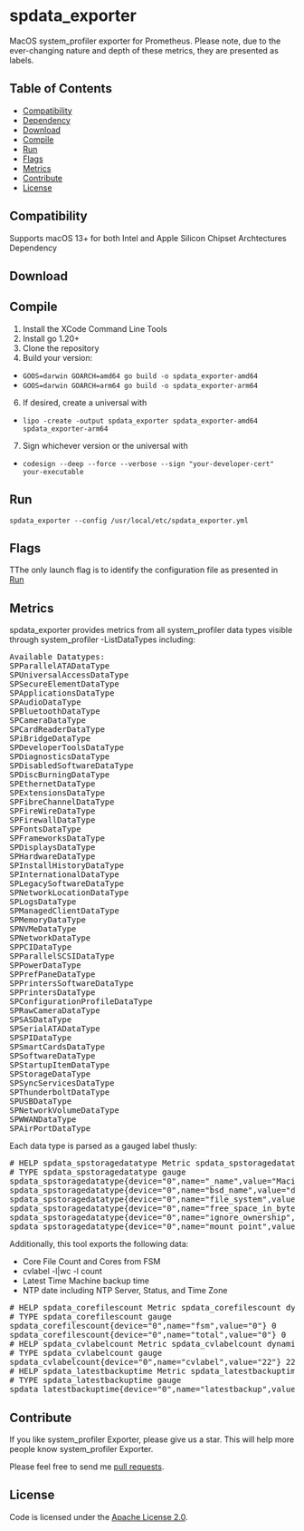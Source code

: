 # spdata_exporter
MacOS system_profiler exporter for Prometheus. Please note, due to the ever-changing nature and depth of these metrics, they are presented as labels.
## Table of Contents
- [Compatibility](#compatibility)
- [Dependency](#dependency)
- [Download](#download)
- [Compile](#compile)
- [Run](#run)
- [Flags](#flags)
- [Metrics](#metrics)
- [Contribute](#contribute)
- [License](#license)

Compatibility
-------------
Supports macOS 13+ for both Intel and Apple Silicon Chipset Archtectures
Dependency

Download
--------

Compile
-------
1. Install the XCode Command Line Tools
2. Install go 1.20+
3. Clone the repository
4. Build your version:
  - `GOOS=darwin GOARCH=amd64 go build -o spdata_exporter-amd64`
  - `GOOS=darwin GOARCH=arm64 go build -o spdata_exporter-arm64`
6. If desired, create a universal with
  - `lipo -create -output spdata_exporter spdata_exporter-amd64 spdata_exporter-arm64`
7. Sign whichever version or the universal with
  - `codesign --deep --force --verbose --sign "your-developer-cert" your-executable`

Run
---
```shell
spdata_exporter --config /usr/local/etc/spdata_exporter.yml
```

Flags
-----
TThe only launch flag is to identify the configuration file as presented in [Run](#run)

Metrics
-------
spdata_exporter provides metrics from all system_profiler data types visible through system_profiler -ListDataTypes including:
<pre>
Available Datatypes:
SPParallelATADataType
SPUniversalAccessDataType
SPSecureElementDataType
SPApplicationsDataType
SPAudioDataType
SPBluetoothDataType
SPCameraDataType
SPCardReaderDataType
SPiBridgeDataType
SPDeveloperToolsDataType
SPDiagnosticsDataType
SPDisabledSoftwareDataType
SPDiscBurningDataType
SPEthernetDataType
SPExtensionsDataType
SPFibreChannelDataType
SPFireWireDataType
SPFirewallDataType
SPFontsDataType
SPFrameworksDataType
SPDisplaysDataType
SPHardwareDataType
SPInstallHistoryDataType
SPInternationalDataType
SPLegacySoftwareDataType
SPNetworkLocationDataType
SPLogsDataType
SPManagedClientDataType
SPMemoryDataType
SPNVMeDataType
SPNetworkDataType
SPPCIDataType
SPParallelSCSIDataType
SPPowerDataType
SPPrefPaneDataType
SPPrintersSoftwareDataType
SPPrintersDataType
SPConfigurationProfileDataType
SPRawCameraDataType
SPSASDataType
SPSerialATADataType
SPSPIDataType
SPSmartCardsDataType
SPSoftwareDataType
SPStartupItemDataType
SPStorageDataType
SPSyncServicesDataType
SPThunderboltDataType
SPUSBDataType
SPNetworkVolumeDataType
SPWWANDataType
SPAirPortDataType
</pre>

Each data type is parsed as a gauged label thusly:
<pre>
# HELP spdata_spstoragedatatype Metric spdata_spstoragedatatype dynamically created
# TYPE spdata_spstoragedatatype gauge
spdata_spstoragedatatype{device="0",name="_name",value="Macintosh HD - Data"} 1
spdata_spstoragedatatype{device="0",name="bsd_name",value="disk1s1"} 1
spdata_spstoragedatatype{device="0",name="file_system",value="APFS"} 1
spdata_spstoragedatatype{device="0",name="free_space_in_bytes",value="1.877371875328e+12"} 1
spdata_spstoragedatatype{device="0",name="ignore_ownership",value="no"} 1
spdata_spstoragedatatype{device="0",name="mount_point",value="/System/Volumes/Data"} 1
</pre>

Additionally, this tool exports the following data:
- Core File Count and Cores from FSM
- cvlabel -l|wc -l count
- Latest Time Machine backup time
- NTP date including NTP Server, Status, and Time Zone
<pre>
# HELP spdata_corefilescount Metric spdata_corefilescount dynamically created
# TYPE spdata_corefilescount gauge
spdata_corefilescount{device="0",name="fsm",value="0"} 0
spdata_corefilescount{device="0",name="total",value="0"} 0
# HELP spdata_cvlabelcount Metric spdata_cvlabelcount dynamically created
# TYPE spdata_cvlabelcount gauge
spdata_cvlabelcount{device="0",name="cvlabel",value="22"} 22
# HELP spdata_latestbackuptime Metric spdata_latestbackuptime dynamically created
# TYPE spdata_latestbackuptime gauge
spdata_latestbackuptime{device="0",name="latestbackup",value="2024-02-19-111614"} 1
</pre>

Contribute
----------
If you like system_profiler Exporter, please give us a star. This will help more people know system_profiler Exporter.

Please feel free to send me [pull requests](https://github.com/rskgroup/spdata_exporter/pulls).

License
-------
Code is licensed under the [Apache License 2.0](https://github.com/danielqsj/kafka_exporter/blob/master/LICENSE).
